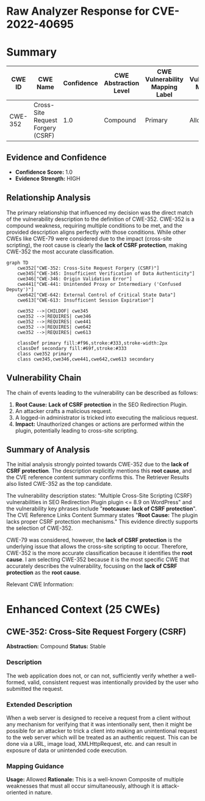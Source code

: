 # Raw Analyzer Response for CVE-2022-40695

# Summary
| CWE ID  | CWE Name                                                                       | Confidence | CWE Abstraction Level | CWE Vulnerability Mapping Label | CWE-Vulnerability Mapping Notes |
| ------- | ------------------------------------------------------------------------------ | ---------- | ----------------------- | ------------------------------- | ------------------------------- |
| CWE-352 | Cross-Site Request Forgery (CSRF)                                              | 1.0        | Compound                | Primary                         | Allowed                       |

## Evidence and Confidence

*   **Confidence Score:** 1.0
*   **Evidence Strength:** HIGH

## Relationship Analysis
The primary relationship that influenced my decision was the direct match of the vulnerability description to the definition of CWE-352. CWE-352 is a compound weakness, requiring multiple conditions to be met, and the provided description aligns perfectly with those conditions. While other CWEs like CWE-79 were considered due to the impact (cross-site scripting), the root cause is clearly the **lack of CSRF protection**, making CWE-352 the most accurate classification.

```mermaid
graph TD
    cwe352["CWE-352: Cross-Site Request Forgery (CSRF)"]
    cwe345["CWE-345: Insufficient Verification of Data Authenticity"]
    cwe346["CWE-346: Origin Validation Error"]
    cwe441["CWE-441: Unintended Proxy or Intermediary ('Confused Deputy')"]
    cwe642["CWE-642: External Control of Critical State Data"]
    cwe613["CWE-613: Insufficient Session Expiration"]

    cwe352 -->|CHILDOF| cwe345
    cwe352 -->|REQUIRES| cwe346
    cwe352 -->|REQUIRES| cwe441
    cwe352 -->|REQUIRES| cwe642
    cwe352 -->|REQUIRES| cwe613
    
    classDef primary fill:#f96,stroke:#333,stroke-width:2px
    classDef secondary fill:#69f,stroke:#333
    class cwe352 primary
    class cwe345,cwe346,cwe441,cwe642,cwe613 secondary
```

## Vulnerability Chain
The chain of events leading to the vulnerability can be described as follows:
1.  **Root Cause:** **Lack of CSRF protection** in the SEO Redirection Plugin.
2.  An attacker crafts a malicious request.
3.  A logged-in administrator is tricked into executing the malicious request.
4.  **Impact:** Unauthorized changes or actions are performed within the plugin, potentially leading to cross-site scripting.

## Summary of Analysis
The initial analysis strongly pointed towards CWE-352 due to the **lack of CSRF protection**. The description explicitly mentions this **root cause**, and the CVE reference content summary confirms this. The Retriever Results also listed CWE-352 as the top candidate.

The vulnerability description states: "Multiple Cross-Site Scripting (CSRF) vulnerabilities in SEO Redirection Plugin plugin <= 8.9 on WordPress" and the vulnerability key phrases include "**rootcause:** **lack of CSRF protection**". The CVE Reference Links Content Summary states "**Root Cause:** The plugin lacks proper CSRF protection mechanisms." This evidence directly supports the selection of CWE-352.

CWE-79 was considered, however, the **lack of CSRF protection** is the underlying issue that allows the cross-site scripting to occur. Therefore, CWE-352 is the more accurate classification because it identifies the **root cause**.
I am selecting CWE-352 because it is the most specific CWE that accurately describes the vulnerability, focusing on the **lack of CSRF protection** as the **root cause**.

Relevant CWE Information:

# Enhanced Context (25 CWEs)

## CWE-352: Cross-Site Request Forgery (CSRF)
**Abstraction:** Compound
**Status:** Stable

### Description
The web application does not, or can not, sufficiently verify whether a well-formed, valid, consistent request was intentionally provided by the user who submitted the request.

### Extended Description
When a web server is designed to receive a request from a client without any mechanism for verifying that it was intentionally sent, then it might be possible for an attacker to trick a client into making an unintentional request to the web server which will be treated as an authentic request. This can be done via a URL, image load, XMLHttpRequest, etc. and can result in exposure of data or unintended code execution.

### Mapping Guidance
**Usage:** Allowed
**Rationale:** This is a well-known Composite of multiple weaknesses that must all occur simultaneously, although it is attack-oriented in nature.
